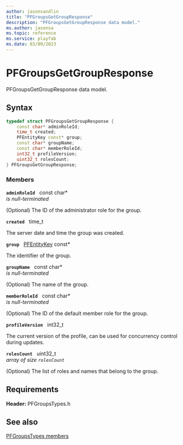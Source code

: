 ```yaml
---
author: jasonsandlin
title: "PFGroupsGetGroupResponse"
description: "PFGroupsGetGroupResponse data model."
ms.author: jasonsa
ms.topic: reference
ms.service: playfab
ms.date: 03/09/2023
---
```


# PFGroupsGetGroupResponse  

PFGroupsGetGroupResponse data model.  

## Syntax  
  
```cpp
typedef struct PFGroupsGetGroupResponse {  
    const char* adminRoleId;  
    time_t created;  
    PFEntityKey const* group;  
    const char* groupName;  
    const char* memberRoleId;  
    int32_t profileVersion;  
    uint32_t rolesCount;  
} PFGroupsGetGroupResponse;  
```
  
### Members  
  
**`adminRoleId`** &nbsp; const char*  
*is null-terminated*  
  
(Optional) The ID of the administrator role for the group.
  
**`created`** &nbsp; time_t  
  
The server date and time the group was created.
  
**`group`** &nbsp; [PFEntityKey](../../pftypes/structs/pfentitykey-c.md) const*  
  
The identifier of the group.
  
**`groupName`** &nbsp; const char*  
*is null-terminated*  
  
(Optional) The name of the group.
  
**`memberRoleId`** &nbsp; const char*  
*is null-terminated*  
  
(Optional) The ID of the default member role for the group.
  
**`profileVersion`** &nbsp; int32_t  
  
The current version of the profile, can be used for concurrency control during updates.
  
**`rolesCount`** &nbsp; uint32_t  
*array of size `rolesCount`*  
  
(Optional) The list of roles and names that belong to the group.
  
  
## Requirements  
  
**Header:** PFGroupsTypes.h
  
## See also  
[PFGroupsTypes members](../pfgroupstypes_members.md)  

  
  
